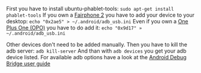 First you have to install ubuntu-phablet-tools:
```sudo apt-get install phablet-tools```
If you own a [Fairphone 2](https://devices.ubports.com/#/FP2) you have to add your device to your desktop:
```echo "0x2ae5" > ~/.android/adb_usb.ini```
Even if you own a [One Plus One (OPO)](https://devices.ubports.com/#/bacon) you have to do add it: 
```echo "0x9d17" » ~/.android/adb_usb.ini```

Other devices don't need to be added manually.
Then you have to kill the adb server:
```adb kill-server```
And than with ```adb devices``` you get your adb device listed.
For available adb options have a look at the [Android Debug Bridge user guide](https://developer.android.com/studio/command-line/adb.html)